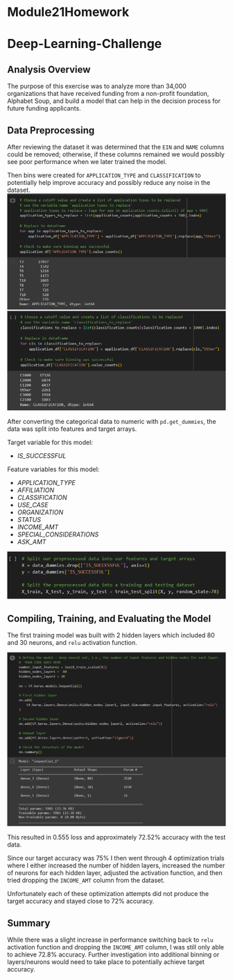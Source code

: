 # Module21Homework
# Deep-Learning-Challenge

## Analysis Overview

The purpose of this exercise was to analyze more than 34,000 organizations that have received funding from a non-profit foundation, Alphabet Soup, and build a model that can help in the decision process for future funding applicants.

## Data Preprocessing

After reviewing the dataset it was determined that the `EIN` and `NAME` columns could be removed; otherwise, if these columns remained we would possibly see poor performance when we later trained the model. 

Then bins were created for `APPLICATION_TYPE` and `CLASSIFICATION` to potentially help improve accuracy and possibly reduce any noise in the dataset.
![Alt text](<https://github.com/emilymees/Module21Homework/blob/main/Images/Screenshot%202023-10-02%20180253.png>)
![Alt text](<https://github.com/emilymees/Module21Homework/blob/main/Images/Screenshot%202023-10-02%20180303.png>)

After converting the categorical data to numeric with `pd.get_dummies`, the data was split into features and target arrays. 

Target variable for this model:
* *IS_SUCCESSFUL*

Feature variables for this model:
* *APPLICATION_TYPE*
* *AFFILIATION*
* *CLASSIFICATION*
* *USE_CASE*
* *ORGANIZATION*
* *STATUS*
* *INCOME_AMT*
* *SPECIAL_CONSIDERATIONS*
* *ASK_AMT*

![Alt text](<https://github.com/emilymees/Module21Homework/blob/main/Images/Screenshot%202023-10-02%20181618.png>)

## Compiling, Training, and Evaluating the Model

The first training model was built with 2 hidden layers which included 80 and 30 neurons, and `relu` activation function.

![Alt text](<https://github.com/emilymees/Module21Homework/blob/main/Images/Screenshot%202023-10-02%20182837.png>)

This resulted in 0.555 loss and approximately 72.52% accuracy with the test data. 

Since our target accuracy was 75% I then went through 4 optimization trials where I either increased the number of hidden layers, increased the number of neurons for each hidden layer, adjusted the activation function, and then tried dropping the `INCOME_AMT` column from the dataset. 

Unfortunately each of these optimization attempts did not produce the target accuracy and stayed close to 72% accuracy.

## Summary

While there was a slight increase in performance switching back to `relu` activation function and dropping the `INCOME_AMT` column, I was still only able to achieve 72.8% accuracy. Further investigation into additional binning or layers/neurons would need to take place to potentially achieve target accuracy. 
